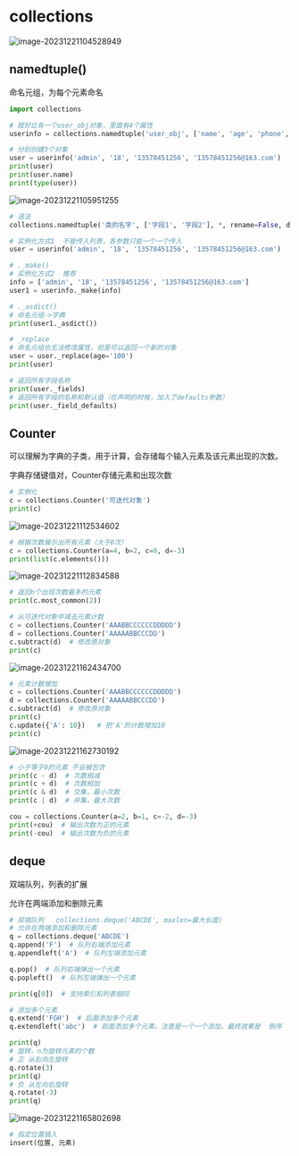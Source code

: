 # collections

![image-20231221104528949](C:\Users\Administrator\AppData\Roaming\Typora\typora-user-images\image-20231221104528949.png)

## namedtuple()

命名元组，为每个元素命名

```python
import collections

# 就好比有一个user_obj对象，里面有4个属性
userinfo = collections.namedtuple('user_obj', ['name', 'age', 'phone', 'email'])

# 分别创建3个对象
user = userinfo('admin', '18', '13578451256', '13578451256@163.com')
print(user)
print(user.name)
print(type(user))

```

![image-20231221105951255](C:\Users\Administrator\AppData\Roaming\Typora\typora-user-images\image-20231221105951255.png)

```python
# 语法
collections.namedtuple('类的名字', ['字段1', '字段2'], *, rename=False, defaults=None, module=None)
```

```python
# 实例化方式1  不能传入列表，各参数只能一个一个传入
user = userinfo('admin', '18', '13578451256', '13578451256@163.com')

# ._make()
# 实例化方式2  推荐
info = ['admin', '18', '13578451256', '13578451256@163.com']
user1 = userinfo._make(info)
```

```python
# ._asdict()
# 命名元组->字典
print(user1._asdict())
```

```python
# _replace
# 命名元组也无法修改属性，但是可以返回一个新的对象
user = user._replace(age='100')
print(user)
```

```python
# 返回所有字段名称
print(user._fields)
# 返回所有字段的名称和默认值（在声明的时候，加入了defaults参数）
print(user._field_defaults)
```

## Counter

可以理解为字典的子类，用于计算，会存储每个输入元素及该元素出现的次数。

字典存储键值对，Counter存储元素和出现次数

```python
# 实例化
c = collections.Counter('可迭代对象')
print(c)
```

![image-20231221112534602](E:\笔记\Python基础\标准库\collections.assets\image-20231221112534602.png)

```python
# 根据次数展示出所有元素（大于0次）
c = collections.Counter(a=4, b=2, c=0, d=-3)
print(list(c.elements()))
```

![image-20231221112834588](E:\笔记\Python基础\标准库\collections.assets\image-20231221112834588.png)

```python
# 返回n个出现次数最多的元素
print(c.most_common(2))
```

```python
# 从可迭代对象中减去元素计数
c = collections.Counter('AAABBCCCCCCDDDDD')
d = collections.Counter('AAAAABBCCCDD')
c.subtract(d)  # 修改原对象
print(c)
```

![image-20231221162434700](E:\笔记\Python基础\标准库\collections.assets\image-20231221162434700.png)

```python
# 元素计数增加
c = collections.Counter('AAABBCCCCCCDDDDD')
d = collections.Counter('AAAAABBCCCDD')
c.subtract(d)  # 修改原对象
print(c)
c.update({'A': 10})   # 把'A'的计数增加10
print(c)
```

![image-20231221162730192](E:\笔记\Python基础\标准库\collections.assets\image-20231221162730192.png)

```python
# 小于等于0的元素 不会被包含
print(c - d)  # 次数相减
print(c + d)  # 次数相加
print(c & d)  # 交集，最小次数
print(c | d)  # 并集，最大次数
```

```python
cou = collections.Counter(a=2, b=1, c=-2, d=-3)
print(+cou)  # 输出次数为正的元素
print(-cou)  # 输出次数为负的元素
```

## deque

双端队列，列表的扩展

允许在两端添加和删除元素

```python
# 双端队列   collections.deque('ABCDE', maxlen=最大长度)
# 允许在两端添加和删除元素
q = collections.deque('ABCDE')
q.append('F')  # 队列右端添加元素
q.appendleft('A')  # 队列左端添加元素

q.pop()  # 队列右端弹出一个元素
q.popleft()  # 队列左端弹出一个元素

print(q[0])  # 支持索引和列表相同
```

```python
# 添加多个元素
q.extend('FGH')  # 后面添加多个元素
q.extendleft('abc')  # 前面添加多个元素，注意是一个一个添加，最终效果是  倒序
```

```python
print(q)
# 旋转，n为旋转元素的个数
# 正 从右向左旋转
q.rotate(3)
print(q)
# 负 从左向右旋转
q.rotate(-3)
print(q)
```

![image-20231221165802698](E:\笔记\Python基础\标准库\collections.assets\image-20231221165802698.png)

```python
# 指定位置插入
insert(位置, 元素)
```

